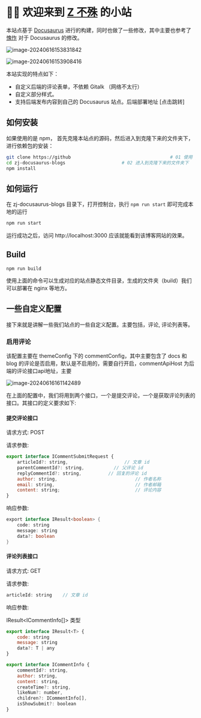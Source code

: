 # 👏🏻 欢迎来到 [Z 不殊](https://zbus.top) 的小站

本站点基于 [Docusaurus](https://docusaurus.io/zh-CN/) 进行的构建，同时也做了一些修改，其中主要也参考了 [愧怍](https://kuizuo.cn/) 对于 Docusaurus 的修改。

![image-20240616153831842](https://img.zbus.top/zbus/blog202406161538926.png)

![image-20240616153908416](https://img.zbus.top/zbus/blog202406161539445.png)

本站实现的特点如下：

+ 自定义后端的评论表单，不依赖 Gitalk （网络不太行）
+ 自定义部分样式。
+ 支持后端发布内容到自己的 Docusaurus 站点。后端部署地址 [点击跳转]

## 如何安装

如果使用的是 npm， 首先克隆本站点的源码，然后进入到克隆下来的文件夹下，进行依赖包的安装：

```bash
git clone https://github									 # 01 使用 git 将本仓库的源码克隆下来。
cd zj-docusaurus-blogs                     # 02 进入到克隆下来的文件夹下
npm install 															 # 03 安装依赖包
```

## 如何运行

在 zj-docusaurus-blogs  目录下，打开控制台，执行 `npm run start` 即可完成本地的运行

```bash
npm run start
```

运行成功之后，访问 http://localhost:3000 应该就能看到该博客网站的效果。

## Build

```
npm run build
```

使用上面的命令可以生成对应的站点静态文件目录，生成的文件夹（build）我们可以部署在 nginx 等地方。

## 一些自定义配置

接下来就是讲解一些我们站点的一些自定义配置。主要包括，评论, 评论列表等。

### 启用评论

该配置主要在 themeConfig 下的 commentConfig，其中主要包含了 docs 和 blog 的评论是否启用，默认是不启用的，需要自行开启，commentApiHost 为后端的评论接口api地址，主要

![image-20240616161142489](https://img.zbus.top/zbus/blog202406161611516.png)

在上面的配置中，我们将用到两个接口，一个是提交评论，一个是获取评论列表的接口。其接口的定义要求如下:

#### 提交评论接口

请求方式: POST

请求参数:

```javascript
export interface ICommentSubmitRequest {
    articleId?: string,						// 文章 id
    parentCommentId?: string,			// 父评论 id
    replyCommentId?: string,		  // 回复的评论 id
    author: string,								// 作者名称
    email: string,								// 作者邮箱
    content: string;							// 评论内容
}
```

响应参数:

```java
export interface IResult<boolean> {
    code: string
    message: string
    data?: boolean
}
```

#### 评论列表接口

请求方式: GET

请求参数:

```javascript
articleId: string    // 文章 id
```

响应参数:

IResult<ICommentInfo[]> 类型

```javascript
export interface IResult<T> {
    code: string
    message: string
    data?: T | any
}

export interface ICommentInfo {
    commentId?: string,
    author: string,
    content: string,
    createTime?: string,
    likeNum?: number,
    children?: ICommentInfo[],
    isShowSubmit?: boolean
}
```
